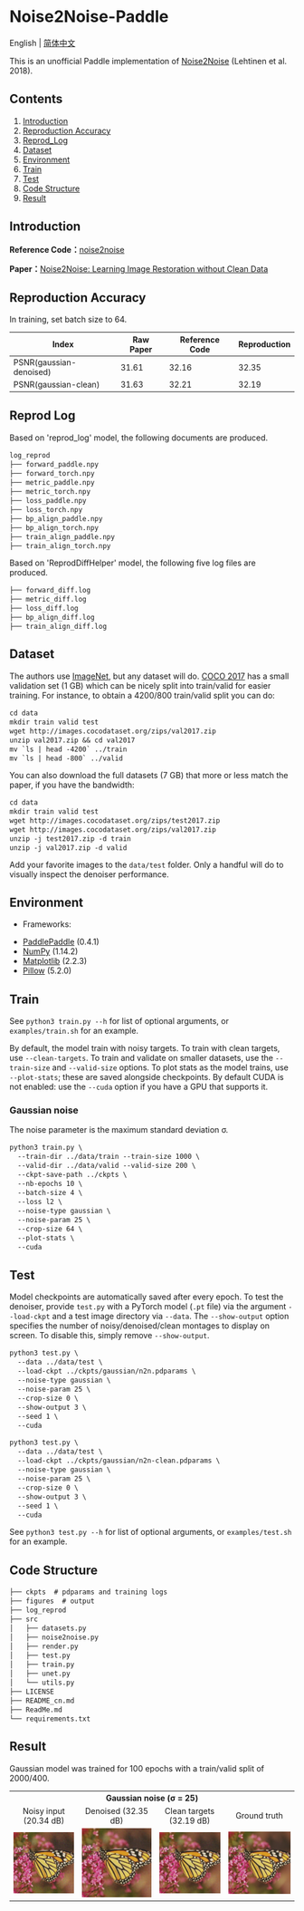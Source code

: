 # Noise2Noise-Paddle

English | [简体中文](./README_cn.md)

This is an unofficial Paddle implementation of [Noise2Noise](https://arxiv.org/abs/1803.04189) (Lehtinen et al. 2018).

## Contents
1. [Introduction](#introduction)
2. [Reproduction Accuracy](#reproduction-accuracy)
3. [Reprod_Log](#reprod-log)
4. [Dataset](#dataset)
5. [Environment](#environment)
6. [Train](#train)
7. [Test](#test)
8. [Code Structure](#code-structure)
9. [Result](result)

## Introduction

**Reference Code：**[noise2noise](https://github.com/joeylitalien/noise2noise-pytorch)

**Paper：**[Noise2Noise: Learning Image Restoration without Clean Data](https://arxiv.org/abs/1803.04189)


## Reproduction Accuracy
In training, set batch size to 64.

| Index | Raw Paper| Reference Code | Reproduction |
| --- | --- | --- | --- |
| PSNR(gaussian-denoised) | 31.61 | 32.16 | 32.35 |
| PSNR(gaussian-clean) | 31.63 | 32.21 | 32.19 |

## Reprod Log
Based on 'reprod_log' model, the following documents are produced.
```
log_reprod
├── forward_paddle.npy
├── forward_torch.npy
├── metric_paddle.npy
├── metric_torch.npy
├── loss_paddle.npy
├── loss_torch.npy
├── bp_align_paddle.npy
├── bp_align_torch.npy
├── train_align_paddle.npy
├── train_align_torch.npy
```

Based on 'ReprodDiffHelper' model, the following five log files are produced.

```
├── forward_diff.log
├── metric_diff.log
├── loss_diff.log
├── bp_align_diff.log
├── train_align_diff.log
```

## Dataset
The authors use [ImageNet](http://image-net.org/download), but any dataset will do. [COCO 2017](http://cocodataset.org/#download) has a small validation set (1 GB) which can be nicely split into train/valid for easier training. For instance, to obtain a 4200/800 train/valid split you can do:
```
cd data
mkdir train valid test
wget http://images.cocodataset.org/zips/val2017.zip
unzip val2017.zip && cd val2017
mv `ls | head -4200` ../train
mv `ls | head -800` ../valid
```

You can also download the full datasets (7 GB) that more or less match the paper, if you have the bandwidth:

```
cd data
mkdir train valid test
wget http://images.cocodataset.org/zips/test2017.zip
wget http://images.cocodataset.org/zips/val2017.zip
unzip -j test2017.zip -d train
unzip -j val2017.zip -d valid
```

Add your favorite images to the `data/test` folder. Only a handful will do to visually inspect the denoiser performance.


## Environment
- Frameworks: 
* [PaddlePaddle](https://paddlepaddle.org.cn/) (0.4.1)
* [NumPy](http://www.numpy.org/) (1.14.2)
* [Matplotlib](https://matplotlib.org/) (2.2.3)
* [Pillow](https://pillow.readthedocs.io/en/latest/index.html) (5.2.0)


## Train

See `python3 train.py --h` for list of optional arguments, or `examples/train.sh` for an example.

By default, the model train with noisy targets. To train with clean targets, use `--clean-targets`. To train and validate on smaller datasets, use the `--train-size` and `--valid-size` options. To plot stats as the model trains, use `--plot-stats`; these are saved alongside checkpoints. By default CUDA is not enabled: use the `--cuda` option if you have a GPU that supports it.

### Gaussian noise
The noise parameter is the maximum standard deviation σ.
```
python3 train.py \
  --train-dir ../data/train --train-size 1000 \
  --valid-dir ../data/valid --valid-size 200 \
  --ckpt-save-path ../ckpts \
  --nb-epochs 10 \
  --batch-size 4 \
  --loss l2 \
  --noise-type gaussian \
  --noise-param 25 \
  --crop-size 64 \
  --plot-stats \
  --cuda
```

## Test
Model checkpoints are automatically saved after every epoch. To test the denoiser, provide `test.py` with a PyTorch model (`.pt` file) via the argument `--load-ckpt` and a test image directory via `--data`. The `--show-output` option specifies the number of noisy/denoised/clean montages to display on screen. To disable this, simply remove `--show-output`.

```
python3 test.py \
  --data ../data/test \
  --load-ckpt ../ckpts/gaussian/n2n.pdparams \
  --noise-type gaussian \
  --noise-param 25 \
  --crop-size 0 \
  --show-output 3 \
  --seed 1 \
  --cuda
```

```
python3 test.py \
  --data ../data/test \
  --load-ckpt ../ckpts/gaussian/n2n-clean.pdparams \
  --noise-type gaussian \
  --noise-param 25 \
  --crop-size 0 \
  --show-output 3 \
  --seed 1 \
  --cuda
```

See `python3 test.py --h` for list of optional arguments, or `examples/test.sh` for an example.


## Code Structure

```
├── ckpts  # pdparams and training logs
├── figures  # output
├── log_reprod
├── src
│   ├── datasets.py
│   ├── noise2noise.py
│   ├── render.py
│   ├── test.py
│   ├── train.py
│   ├── unet.py
│   └── utils.py
├── LICENSE
├── README_cn.md
├── ReadMe.md
└── requirements.txt
```

## Result

Gaussian model was trained for 100 epochs with a train/valid split of 2000/400.

<table align="center">
  <tr align="center">
    <th colspan=9>Gaussian noise (σ = 25)</td>
  </tr>
  <tr align="center">
    <td colspan=2>Noisy input (20.34 dB)</td>
    <td colspan=2>Denoised (32.35 dB)</td>
    <td colspan=2>Clean targets (32.19 dB)</td>
    <td colspan=2>Ground truth</td>
  </tr>
  <tr align="center">
    <td colspan=2><img src="figures/n2n-gaussian/monarch-gaussian-noisy.png"></td>
    <td colspan=2><img src="figures/n2n-gaussian/monarch-gaussian-denoised.png"></td>
    <td colspan=2><img src="figures/n2n-gaussian-clean/monarch-gaussian-denoised.png"></td>
    <td colspan=2><img src="data/test/monarch.png"></td>
  </tr> 
</table>

